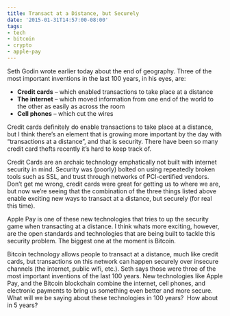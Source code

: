 ```yaml
---
title: Transact at a Distance, but Securely
date: '2015-01-31T14:57:00-08:00'
tags:
- tech
- bitcoin
- crypto
- apple-pay
---
```

Seth Godin wrote earlier today about the end of geography. Three of the most important inventions in the last 100 years, in his eyes, are:

* __Credit cards__ – which enabled transactions to take place at a distance
* __The internet__ – which moved information from one end of the world to the other as easily as across the room
* __Cell phones__ – which cut the wires

Credit cards definitely do enable transactions to take place at a distance, but I think there’s an element that is growing more important by the day with “transactions at a distance”, and that is security. There have been so many credit card thefts recently it’s hard to keep track of.

Credit Cards are an archaic technology emphatically not built with internet security in mind. Security was (poorly) bolted on using repeatedly broken tools such as SSL, and trust through networks of PCI-certified vendors.  Don’t get me wrong, credit cards were great for getting us to where we are, but now we’re seeing that the combination of the three things listed above enable exciting new ways to transact at a distance, but securely (for real this time).

Apple Pay is one of these new technologies that tries to up the security game when transacting at a distance. I think whats more exciting, however, are the open standards and technologies that are being built to tackle this security problem. The biggest one at the moment is Bitcoin.

Bitcoin technology allows people to transact at a distance, much like credit cards, but transactions on this network can happen securely over insecure channels (the internet, public wifi, etc.). Seth says those were three of the most important inventions of the last 100 years. New technologies like Apple Pay, and the Bitcoin blockchain combine the internet, cell phones, and electronic payments to bring us something even better and more secure. What will we be saying about these technologies in 100 years?  How about in 5 years?
